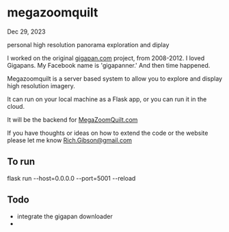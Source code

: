 # megazoomquilt 


Dec 29, 2023

personal high resolution panorama exploration and diplay

I worked on the original [gigapan.com](gigapan.com) project, from 2008-2012. I loved
Gigapans. My Facebook name is 'gigapanner.' And then time happened. 

Megazoomquilt is a server based system to allow you to explore and display 
high resolution imagery.

It can run on your local machine as a Flask app, or you can run it in the cloud.

It will be the backend for [MegaZoomQuilt.com](megazoomquilt.com)

If you have thoughts or ideas on how to extend the code or the website please
let me know [Rich.Gibson@gmail.com](mailto:rich.gibson@gmail.com)

## To run

flask run --host=0.0.0.0 --port=5001 --reload

## Todo

- integrate the gigapan downloader
- 

